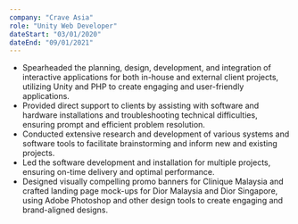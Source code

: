 ```yaml
---
company: "Crave Asia"
role: "Unity Web Developer"
dateStart: "03/01/2020"
dateEnd: "09/01/2021"
---
```


- Spearheaded the planning, design, development, and integration of interactive applications for both in-house and external client projects, utilizing Unity and PHP to create engaging and user-friendly applications.
- Provided direct support to clients by assisting with software and hardware installations and troubleshooting technical difficulties, ensuring prompt and efficient problem resolution.
- Conducted extensive research and development of various systems and software tools to facilitate brainstorming and inform new and existing projects.
- Led the software development and installation for multiple projects, ensuring on-time delivery and optimal performance.
- Designed visually compelling promo banners for Clinique Malaysia and crafted landing page mock-ups for Dior Malaysia and Dior Singapore, using Adobe Photoshop and other design tools to create engaging and brand-aligned designs.
